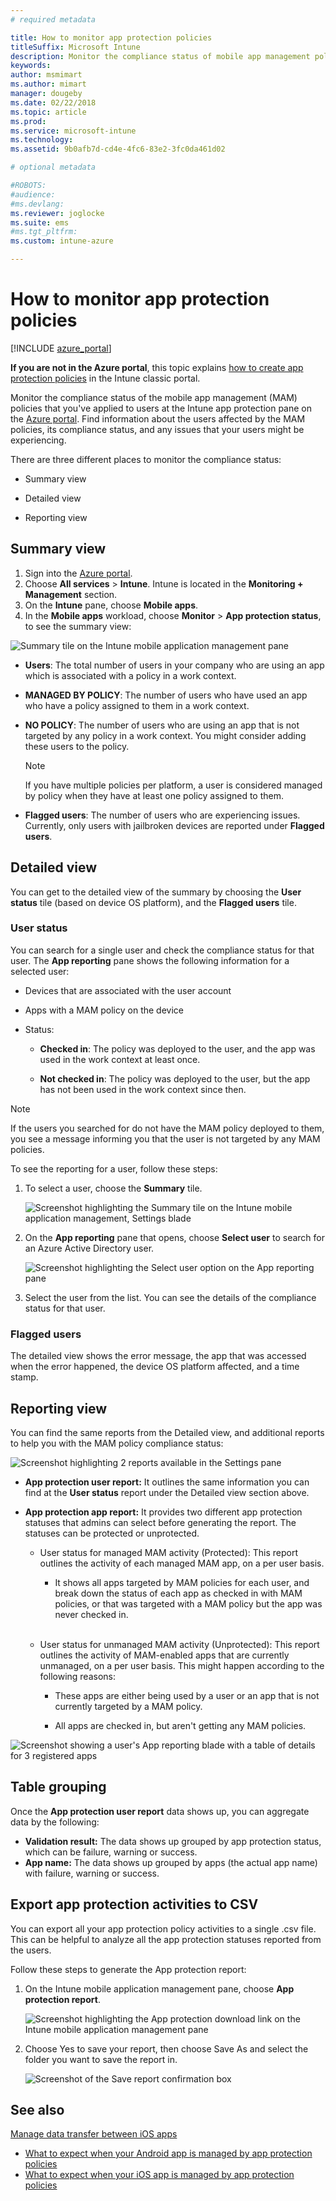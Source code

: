```yaml
---
# required metadata

title: How to monitor app protection policies 
titleSuffix: Microsoft Intune
description: Monitor the compliance status of mobile app management policies in Intune.
keywords:
author: msmimart
ms.author: mimart
manager: dougeby
ms.date: 02/22/2018
ms.topic: article
ms.prod:
ms.service: microsoft-intune
ms.technology:
ms.assetid: 9b0afb7d-cd4e-4fc6-83e2-3fc0da461d02

# optional metadata

#ROBOTS:
#audience:
#ms.devlang:
ms.reviewer: joglocke
ms.suite: ems
#ms.tgt_pltfrm:
ms.custom: intune-azure

---
```


# How to monitor app protection policies
[!INCLUDE [azure_portal](./includes/azure_portal.md)]

**If you are not in the Azure portal**, this topic explains [how to create app protection policies](https://docs.microsoft.com/intune-classic/deploy-use/create-and-deploy-mobile-app-management-policies-with-microsoft-intune) in the Intune classic portal.


Monitor the compliance status of the mobile app management (MAM) policies that you've applied to users at the Intune app protection pane on the [Azure portal](https://portal.azure.com). Find information about the users affected by the MAM policies, its compliance status, and any issues that your users might be experiencing.

There are three different places to monitor the compliance status:

-   Summary view

-   Detailed view

-   Reporting view

## Summary view

1. Sign into the [Azure portal](https://portal.azure.com).
2. Choose **All services** > **Intune**. Intune is located in the **Monitoring + Management** section.
3. On the **Intune** pane, choose **Mobile apps**.
4. In the **Mobile apps** workload, choose **Monitor** > **App protection status**, to see the summary view:

![Summary tile on the Intune mobile application management pane](./media/app-protection-user-status-summary.png)

-   **Users**: The total number of users in your company who are using an app which is associated with a policy in a work context.

-   **MANAGED BY POLICY**: The number of users who have used an app who have a policy assigned to them in a work context.

-   **NO POLICY**: The number of users who are using an app that is not targeted by any policy in a work context. You might consider adding these users to the policy.
	> [!NOTE]
	> If you have multiple policies per platform, a user is considered managed by policy when they have at least one policy assigned to them.

- **Flagged users**: The number of users who are experiencing issues. Currently, only users with jailbroken devices are reported under **Flagged users**.


## Detailed view
You can get to the detailed view of the summary by choosing the **User status** tile (based on device OS platform), and the **Flagged users** tile.

### User status
You can search for a single user and check the compliance status for that user. The **App reporting** pane shows the following information for a selected user:
- Devices that are associated with the user account

- Apps with a MAM policy on the device

- Status:

  - **Checked in**: The policy was deployed to the user, and the app was used in the work context at least once.

  - **Not checked in**: The policy was deployed to the user, but the app has not been used in the work context since then.

>[!NOTE]
> If the users you searched for do not have the MAM policy deployed to them, you see a message informing you that the user is not targeted by any MAM policies.

To see the reporting for a user, follow these steps:

1.  To select a user, choose the **Summary** tile.

	![Screenshot highlighting the Summary tile on the Intune mobile application management, Settings blade](./media/MAM-reporting-6.png)

2. On the **App reporting** pane that opens, choose **Select user** to search for an Azure Active Directory user.

    ![Screenshot highlighting the Select user option on the App reporting pane](./media/MAM-reporting-2.png)

3. Select the user from the list. You can see the details of the compliance status for that user.

### Flagged users
The detailed view shows the error message, the app that was accessed when the error happened, the device OS platform affected, and a time stamp.

## Reporting view

You can find the same reports from the Detailed view, and additional reports to help you with the MAM policy compliance status:

![Screenshot highlighting 2 reports available in the Settings pane](./media/MAM-reporting-7.png)

-   **App protection user report:** It outlines the same information you can find at the **User status** report under the Detailed view section above.

-   **App protection app report:** It provides two different app protection statuses that admins can select before generating the report. The statuses can be protected or unprotected.

    -   User status for managed MAM activity (Protected): This report outlines the activity of each managed MAM app, on a per user basis.

        -   It shows all apps targeted by MAM policies for each user, and break down the status of each app as checked in with MAM policies, or that was targeted with a MAM policy but the app was never checked in.
<br></br>
    -   User status for unmanaged MAM activity (Unprotected): This report outlines the activity of MAM-enabled apps that are currently unmanaged, on a per user basis. This might happen according to the following reasons:

        -   These apps are either being used by a user or an app that is not currently targeted by a MAM policy.

        -   All apps are checked in, but aren't getting any MAM policies.

![Screenshot showing a user's App reporting blade with a table of details for 3 registered apps](./media/MAM-reporting-4.png)

## Table grouping

Once the **App protection user report** data shows up, you can aggregate data by the following:

- **Validation result:** The data shows up grouped by app protection status, which can be failure, warning or success.
- **App name:** The data shows up grouped by apps (the actual app name) with failure, warning or success.

## Export app protection activities to CSV

You can export all your app protection policy activities to a single .csv file. This can be helpful to analyze all the app protection statuses reported from the users.

Follow these steps to generate the App protection report:

1. On the Intune mobile application management pane, choose **App protection report**.

	![Screenshot highlighting the App protection download link on the Intune mobile application management pane](./media/app-protection-report-csv-2.png)

2. Choose Yes to save your report, then choose Save As and select the folder you want to save the report in.

	![Screenshot of the Save report confirmation box](./media/app-protection-report-csv-1.png)

## See also
[Manage data transfer between iOS apps](data-transfer-between-apps-manage-ios.md)

* [What to expect when your Android app is managed by app protection policies](app-protection-enabled-apps-android.md)
* [What to expect when your iOS app is managed by app protection policies](app-protection-enabled-apps-ios.md)

